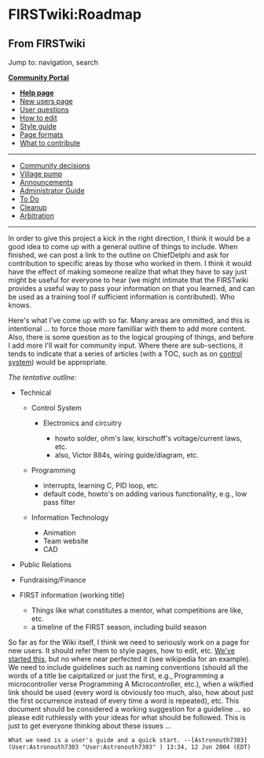 # FIRSTwiki:Roadmap

## From FIRSTwiki

Jump to: navigation, search

**[Community Portal](FIRSTwiki:Community_portal "FIRSTwiki:Community portal")**

- **[Help page](FIRSTwiki:Help "FIRSTwiki:Help")**
- [New users page](FIRSTwiki:New_users_page "FIRSTwiki:New users page")
- [User questions](FIRSTwiki:User_questions "FIRSTwiki:User questions")
- [How to edit](FIRSTwiki:How_does_one_edit_a_page "FIRSTwiki:How does one edit a page")
- [Style guide](FIRSTwiki:Style_guide "FIRSTwiki:Style guide")
- [Page formats](FIRSTwiki:Page_formats "FIRSTwiki:Page formats")
- [What to contribute](FIRSTwiki:What_to_contribute "FIRSTwiki:What to contribute")

--------------------------------------------------------------------------------

- [Community decisions](FIRSTwiki:Community_decisions "FIRSTwiki:Community decisions")
- [Village pump](FIRSTwiki:Village_pump "FIRSTwiki:Village pump")
- [Announcements](FIRSTwiki:Announcements "FIRSTwiki:Announcements")
- [Administrator Guide](FIRSTwiki:Guide_for_administrators "FIRSTwiki:Guide for administrators")
- [To Do](FIRSTwiki:To_Do "FIRSTwiki:To Do")
- [Cleanup](FIRSTwiki:Cleanup "FIRSTwiki:Cleanup")
- [Arbitration](FIRSTwiki:Arbitration "FIRSTwiki:Arbitration")

--------------------------------------------------------------------------------

In order to give this project a kick in the right direction, I think it would be a good idea to come up with a general outline of things to include. When finished, we can post a link to the outline on ChiefDelphi and ask for contribution to specific areas by those who worked in them. I think it would have the effect of making someone realize that what they have to say just might be useful for everyone to hear (we might intimate that the FIRSTwiki provides a useful way to pass your information on that you learned, and can be used as a training tool if sufficient information is contributed). Who knows.

Here's what I've come up with so far. Many areas are ommitted, and this is intentional ... to force those more familliar with them to add more content. Also, there is some question as to the logical grouping of things, and before I add more I'll wait for community input. Where there are sub-sections, it tends to indicate that a series of articles (with a TOC, such as on [control system](Control_system "Control system")) would be appropriate.

_The tentative outline:_

- Technical 

  - Control System 

    - Electronics and circuitry 

      - howto solder, ohm's law, kirschoff's voltage/current laws, etc.
      - also, Victor 884s, wiring guide/diagram, etc.

  - Programming 

    - interrupts, learning C, PID loop, etc.
    - default code, howto's on adding various functionality, e.g., low pass filter

  - Information Technology 

    - Animation
    - Team website
    - CAD

- Public Relations

- Fundraising/Finance

- FIRST information (working title) 

  - Things like what constitutes a mentor, what competitions are like, etc.
  - a timeline of the FIRST season, including build season

So far as for the Wiki itself, I think we need to seriously work on a page for new users. It should refer them to style pages, how to edit, etc. [We've started this](FIRSTwiki:Page_for_new_users "FIRSTwiki:Page for new
users"), but no where near perfected it (see wikipedia for an example). We need to include guidelines such as naming conventions (should all the words of a title be caipitalized or just the first, e.g., Programming a microcontroller verse Programming A Microcontroller, etc.), when a wikified link should be used (every word is obviously too much, also, how about just the first occurrence instead of every time a word is repeated), etc. This document should be considered a working suggestion for a guideline ... so please edit ruthlessly with your ideas for what should be followed. This is just to get everyone thinking about these issues ...

```
What we need is a user's guide and a quick start. --[Astronouth7303](User:Astronouth7303 "User:Astronouth7303" ) 13:34, 12 Jun 2004 (EDT) 
```
